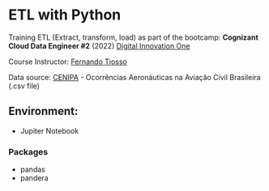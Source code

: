 # ETL with Python

Training ETL (Extract, transform, load) as part of the bootcamp: **Cognizant Cloud Data Engineer #2** (2022) [Digital Innovation One](https://www.dio.me)

Course Instructor: [Fernando Tiosso](https://www.linkedin.com/in/fernando-tiosso-2139542/)

Data source: [CENIPA](https://dados.gov.br/dataset/ocorrencias-aeronauticas-da-aviacao-civil-brasileira) - Ocorrências Aeronáuticas na Aviação Civil Brasileira (.csv file)
## Environment:
+ Jupiter Notebook

### Packages
+ pandas
+ pandera
